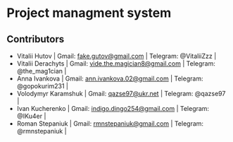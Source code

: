 # Project managment system


## Contributors

- Vitalii Hutov | Gmail: fake.gutov@gmail.com | Telegram: @VitaliiZzz |
- Vitalii Derachyts | Gmail: vide.the.magician8@gmail.com | Telegram: @the_mag1cian |
- Anna Ivankova | Gmail: ann.ivankova.02@gmail.com | Telegram: @gopokurim231 |
- Volodymyr Karamshuk | Gmail: qazse97@ukr.net | Telegram: @qazse97 |
- Ivan Kucherenko | Gmail: indigo.dingo254@gmail.com | Telegram: @IKu4er |
- Roman Stepaniuk | Gmail: rmnstepaniuk@gmail.com | Telegram: @rmnstepaniuk |

